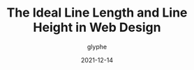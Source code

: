 ---
author: glyphe
date: 2021-12-14
permalink: false
tags:
  - design
  - typography
target_url: https://pimpmytype.com/line-length-line-height/
title: The Ideal Line Length and Line Height in Web Design
---